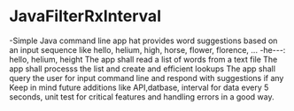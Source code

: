 # JavaFilterRxInterval

-Simple Java command line app hat provides word suggestions based on an input sequence like hello, helium,
high, horse, flower, florence, ...
-he---:  hello, helium, height
The app shall read a list of words from a text file
The app shall processs the list and create and efficient lookups
The app shall query the user for input command line and respond with suggestions if any
Keep in mind future additions like API,datbase, interval for data every 5 seconds, unit test for 
critical features and handling errors in a good way.
